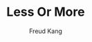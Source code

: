 ---
title: "Less Or More"
github: https://github.com/luoyan35714/LessOrMore
demo: http://www.hifreud.com/
author: Freud Kang
draft: true
ssg:
  - Jekyll
cms:
  - No Cms
---